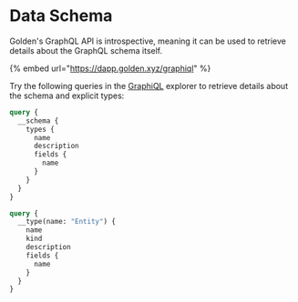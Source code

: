 # Data Schema

Golden's GraphQL API is introspective, meaning it can be used to retrieve details about the GraphQL schema itself.

{% embed url="https://dapp.golden.xyz/graphiql" %}

Try the following queries in the [GraphiQL](https://dapp.golden.xyz/graphiql) explorer to retrieve details about the schema and explicit types:

```graphql
query {
  __schema {
    types {
      name
      description
      fields {
        name
      }
    }
  }
}
```

```graphql
query {
  __type(name: "Entity") {
    name
    kind
    description
    fields {
      name
    }
  }
}
```
